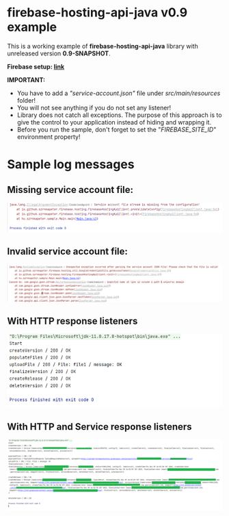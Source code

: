 # firebase-hosting-api-java v0.9 example
This is a working example of **firebase-hosting-api-java** library with unreleased version **0.9-SNAPSHOT**.

**Firebase setup: [link](https://github.com/peter-szrnka/firebase-hosting-api-java/wiki/Firebase-project-setup)**

**IMPORTANT:**

- You have to add a *"service-account.json"* file under *src/main/resources* folder!
- You will not see anything if you do not set any listener!
- Library does not catch all exceptions. The purpose of this approach is to give the control to your application instead of hiding and wrapping it.
- Before you run the sample, don't forget to set the "*FIREBASE_SITE_ID*" environment property!

# Sample log messages

## Missing service account file:
![missing_service_account_file.png](assets/missing_service_account_file.png)

## Invalid service account file:
![invalid_service_account_file.png](assets/invalid_service_account_file.png)

## With HTTP response listeners

![Example 1](assets/log_example.png)

## With HTTP and Service response listeners

![Example 2](assets/log_example2.png)
